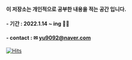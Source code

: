 #### 이 저장소는 개인적으로 공부한 내용을 적는 공간 입니다.
#### - 기간 : 2022.1.14 ~ ing 🤗🤗
#### - contact : ✉ yu9092@naver.com

[![Hits](https://hits.seeyoufarm.com/api/count/incr/badge.svg?url=https%3A%2F%2Fgithub.com%2FYuHyeRi%2Fhit-counter&count_bg=%23E9CED2&title_bg=%23555555&icon=bilibili.svg&icon_color=%23FFF9F9&title=hits&edge_flat=false)](https://hits.seeyoufarm.com)
